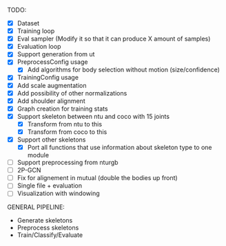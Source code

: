 TODO:

- [x] Dataset
- [x] Training loop
- [x] Eval sampler (Modify it so that it can produce X amount of samples)
- [x] Evaluation loop
- [x] Support generation from ut
- [x] PreprocessConfig usage
    - [x] Add algorithms for body selection without motion (size/confidence)
- [x] TrainingConfig usage
- [x] Add scale augmentation
- [x] Add possibility of other normalizations
- [x] Add shoulder alignment
- [x] Graph creation for training stats
- [x] Support skeleton between ntu and coco with 15 joints
  - [x] Transform from ntu to this
  - [x] Transform from coco to this
- [x] Support other skeletons
  - [x] Port all functions that use information about skeleton type to one module
- [ ] Support preprocessing from nturgb
- [ ] 2P-GCN
- [ ] Fix for alignement in mutual (double the bodies up front)
- [ ] Single file + evaluation
- [ ] Visualization with windowing

GENERAL PIPELINE:

- Generate skeletons
- Preprocess skeletons
- Train/Classify/Evaluate

